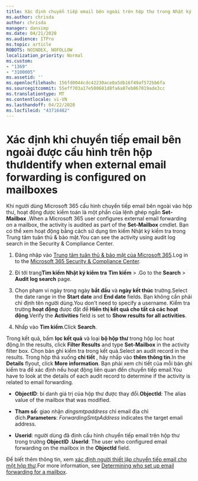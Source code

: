 ```yaml
---
title: Xác định chuyển tiếp email bên ngoài trên hộp thư trong Nhật ký kiểm tra
ms.author: chrisda
author: chrisda
manager: dansimp
ms.date: 04/21/2020
ms.audience: ITPro
ms.topic: article
ROBOTS: NOINDEX, NOFOLLOW
localization_priority: Normal
ms.custom:
- "1369"
- "3100005"
ms.assetid: ''
ms.openlocfilehash: 156fd0044cdc42230ace0a5db16f49af572bb6fa
ms.sourcegitcommit: 55eff703a17e500681d8fa6a87eb067019ade3cc
ms.translationtype: MT
ms.contentlocale: vi-VN
ms.lasthandoff: 04/22/2020
ms.locfileid: "43716482"
---
```

# <a name="identify-when-external-email-forwarding-is-configured-on-mailboxes"></a><span data-ttu-id="1edca-102">Xác định khi chuyển tiếp email bên ngoài được cấu hình trên hộp thư</span><span class="sxs-lookup"><span data-stu-id="1edca-102">Identify when external email forwarding is configured on mailboxes</span></span>

<span data-ttu-id="1edca-103">Khi người dùng Microsoft 365 cấu hình chuyển tiếp email bên ngoài vào hộp thư, hoạt động được kiểm toán là một phần của lệnh ghép ngắn **Set-Mailbox** .</span><span class="sxs-lookup"><span data-stu-id="1edca-103">When a Microsoft 365 user configures external email forwarding on a mailbox, the activity is audited as part of the **Set-Mailbox** cmdlet.</span></span> <span data-ttu-id="1edca-104">Bạn có thể xem hoạt động bằng cách sử dụng tìm kiếm Nhật ký kiểm tra trong Trung tâm tuân thủ & bảo mật.</span><span class="sxs-lookup"><span data-stu-id="1edca-104">You can see the activity using audit log search in the Security & Compliance Center.</span></span>

1. <span data-ttu-id="1edca-105">Đăng nhập vào [Trung tâm tuân thủ & bảo mật của Microsoft 365](https://protection.office.com/).</span><span class="sxs-lookup"><span data-stu-id="1edca-105">Log in to the [Microsoft 365 Security & Compliance Center](https://protection.office.com/).</span></span>

2. <span data-ttu-id="1edca-106">Đi tới trang**Tìm kiếm Nhật ký kiểm tra** **Tìm kiếm** > .</span><span class="sxs-lookup"><span data-stu-id="1edca-106">Go to the **Search** > **Audit log search** page.</span></span>

3. <span data-ttu-id="1edca-107">Chọn phạm vi ngày trong ngày **bắt đầu** và **ngày kết thúc** trường.</span><span class="sxs-lookup"><span data-stu-id="1edca-107">Select the date range in the **Start date** and **End date** fields.</span></span> <span data-ttu-id="1edca-108">Bạn không cần phải chỉ định tên người dùng.</span><span class="sxs-lookup"><span data-stu-id="1edca-108">You don't need to specify a username.</span></span> <span data-ttu-id="1edca-109">Kiểm tra trường **hoạt động** được đặt để **Hiển thị kết quả cho tất cả các hoạt động**.</span><span class="sxs-lookup"><span data-stu-id="1edca-109">Verify the **Activities** field is set to **Show results for all activities**.</span></span>

4. <span data-ttu-id="1edca-110">Nhấp vào **Tìm kiếm**.</span><span class="sxs-lookup"><span data-stu-id="1edca-110">Click **Search**.</span></span>

<span data-ttu-id="1edca-111">Trong kết quả, bấm **lọc kết quả** và loại **bộ hộp thư** trong hộp lọc hoạt động.</span><span class="sxs-lookup"><span data-stu-id="1edca-111">In the results, click **Filter Results** and type **Set-Mailbox** in the activity filter box.</span></span> <span data-ttu-id="1edca-112">Chọn bản ghi kiểm tra trong kết quả.</span><span class="sxs-lookup"><span data-stu-id="1edca-112">Select an audit record in the results.</span></span> <span data-ttu-id="1edca-113">Trong hộp thả xuống **chi tiết** , hãy nhấp vào **thêm thông tin**.</span><span class="sxs-lookup"><span data-stu-id="1edca-113">In the **Details** flyout, click **More information**.</span></span> <span data-ttu-id="1edca-114">Bạn phải xem chi tiết của mỗi bản ghi kiểm tra để xác định nếu hoạt động liên quan đến chuyển tiếp email.</span><span class="sxs-lookup"><span data-stu-id="1edca-114">You have to look at the details of each audit record to determine if the activity is related to email forwarding.</span></span>

- <span data-ttu-id="1edca-115">**ObjectID**: bí danh giá trị của hộp thư được thay đổi.</span><span class="sxs-lookup"><span data-stu-id="1edca-115">**ObjectId**: The alias value of the mailbox that was modified.</span></span>

- <span data-ttu-id="1edca-116">**Tham số**: giao nhận _dingsmtpaddress_ chỉ email địa chỉ đích.</span><span class="sxs-lookup"><span data-stu-id="1edca-116">**Parameters**: _ForwardingSmtpAddress_ indicates the target email address.</span></span>

- <span data-ttu-id="1edca-117">**Userid**: người dùng đã định cấu hình chuyển tiếp email trên hộp thư trong trường **ObjectID** .</span><span class="sxs-lookup"><span data-stu-id="1edca-117">**UserId**: The user who configured email forwarding on the mailbox in the **ObjectId** field.</span></span>

<span data-ttu-id="1edca-118">Để biết thêm thông tin, xem [xác định người thiết lập chuyển tiếp email cho một hộp thư](https://docs.microsoft.com/office365/securitycompliance/auditing-troubleshooting-scenarios#determining-who-set-up-email-forwarding-for-a-mailbox).</span><span class="sxs-lookup"><span data-stu-id="1edca-118">For more information, see [Determining who set up email forwarding for a mailbox](https://docs.microsoft.com/office365/securitycompliance/auditing-troubleshooting-scenarios#determining-who-set-up-email-forwarding-for-a-mailbox).</span></span>
